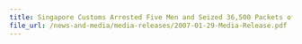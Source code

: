 ```yaml
---
title: Singapore Customs Arrested Five Men and Seized 36,500 Packets of Duty-Unpaid Cigarettes
file_url: /news-and-media/media-releases/2007-01-29-Media-Release.pdf
---
```

